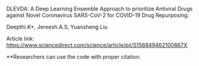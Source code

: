 DLEVDA: A Deep Learning Ensemble Approach to prioritize Antiviral Drugs against Novel Coronavirus SARS-CoV-2 for COVID-19 Drug Repurposing.

Deepthi.K*, Jereesh.A.S, Yuansheng Liu

Article link: https://www.sciencedirect.com/science/article/pii/S156849462100867X

**Researchers can use the code with proper citation.
